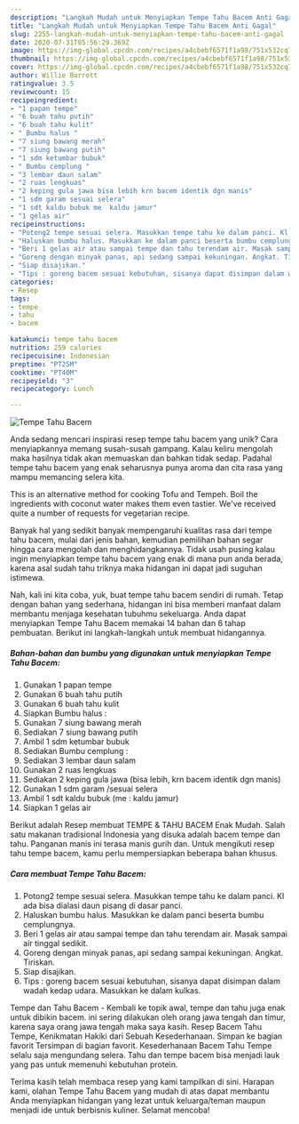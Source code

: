 ```yaml
---
description: "Langkah Mudah untuk Menyiapkan Tempe Tahu Bacem Anti Gagal"
title: "Langkah Mudah untuk Menyiapkan Tempe Tahu Bacem Anti Gagal"
slug: 2255-langkah-mudah-untuk-menyiapkan-tempe-tahu-bacem-anti-gagal
date: 2020-07-31T05:56:29.369Z
image: https://img-global.cpcdn.com/recipes/a4cbebf6571f1a98/751x532cq70/tempe-tahu-bacem-foto-resep-utama.jpg
thumbnail: https://img-global.cpcdn.com/recipes/a4cbebf6571f1a98/751x532cq70/tempe-tahu-bacem-foto-resep-utama.jpg
cover: https://img-global.cpcdn.com/recipes/a4cbebf6571f1a98/751x532cq70/tempe-tahu-bacem-foto-resep-utama.jpg
author: Willie Barrett
ratingvalue: 3.5
reviewcount: 15
recipeingredient:
- "1 papan tempe"
- "6 buah tahu putih"
- "6 buah tahu kulit"
- " Bumbu halus "
- "7 siung bawang merah"
- "7 siung bawang putih"
- "1 sdm ketumbar bubuk"
- " Bumbu cemplung "
- "3 lembar daun salam"
- "2 ruas lengkuas"
- "2 keping gula jawa bisa lebih krn bacem identik dgn manis"
- "1 sdm garam sesuai selera"
- "1 sdt kaldu bubuk me  kaldu jamur"
- "1 gelas air"
recipeinstructions:
- "Potong2 tempe sesuai selera. Masukkan tempe tahu ke dalam panci. Kl ada bisa dialasi daun pisang di dasar panci."
- "Haluskan bumbu halus. Masukkan ke dalam panci beserta bumbu cemplungnya."
- "Beri 1 gelas air atau sampai tempe dan tahu terendam air. Masak sampai air tinggal sedikit."
- "Goreng dengan minyak panas, api sedang sampai kekuningan. Angkat. Tiriskan."
- "Siap disajikan."
- "Tips : goreng bacem sesuai kebutuhan, sisanya dapat disimpan dalam wadah kedap udara. Masukkan ke dalam kulkas."
categories:
- Resep
tags:
- tempe
- tahu
- bacem

katakunci: tempe tahu bacem 
nutrition: 259 calories
recipecuisine: Indonesian
preptime: "PT25M"
cooktime: "PT40M"
recipeyield: "3"
recipecategory: Lunch

---
```



![Tempe Tahu Bacem](https://img-global.cpcdn.com/recipes/a4cbebf6571f1a98/751x532cq70/tempe-tahu-bacem-foto-resep-utama.jpg)

Anda sedang mencari inspirasi resep tempe tahu bacem yang unik? Cara menyiapkannya memang susah-susah gampang. Kalau keliru mengolah maka hasilnya tidak akan memuaskan dan bahkan tidak sedap. Padahal tempe tahu bacem yang enak seharusnya punya aroma dan cita rasa yang mampu memancing selera kita.

This is an alternative method for cooking Tofu and Tempeh. Boil the ingredients with coconut water makes them even tastier. We&#39;ve received quite a number of requests for vegetarian recipe.

Banyak hal yang sedikit banyak mempengaruhi kualitas rasa dari tempe tahu bacem, mulai dari jenis bahan, kemudian pemilihan bahan segar hingga cara mengolah dan menghidangkannya. Tidak usah pusing kalau ingin menyiapkan tempe tahu bacem yang enak di mana pun anda berada, karena asal sudah tahu triknya maka hidangan ini dapat jadi suguhan istimewa.


Nah, kali ini kita coba, yuk, buat tempe tahu bacem sendiri di rumah. Tetap dengan bahan yang sederhana, hidangan ini bisa memberi manfaat dalam membantu menjaga kesehatan tubuhmu sekeluarga. Anda dapat menyiapkan Tempe Tahu Bacem memakai 14 bahan dan 6 tahap pembuatan. Berikut ini langkah-langkah untuk membuat hidangannya.

<!--inarticleads1-->

##### Bahan-bahan dan bumbu yang digunakan untuk menyiapkan Tempe Tahu Bacem:

1. Gunakan 1 papan tempe
1. Gunakan 6 buah tahu putih
1. Gunakan 6 buah tahu kulit
1. Siapkan  Bumbu halus :
1. Gunakan 7 siung bawang merah
1. Sediakan 7 siung bawang putih
1. Ambil 1 sdm ketumbar bubuk
1. Sediakan  Bumbu cemplung :
1. Sediakan 3 lembar daun salam
1. Gunakan 2 ruas lengkuas
1. Sediakan 2 keping gula jawa (bisa lebih, krn bacem identik dgn manis)
1. Gunakan 1 sdm garam /sesuai selera
1. Ambil 1 sdt kaldu bubuk (me : kaldu jamur)
1. Siapkan 1 gelas air


Berikut adalah Resep membuat TEMPE &amp; TAHU BACEM Enak Mudah. Salah satu makanan tradisional Indonesia yang disuka adalah bacem tempe dan tahu. Panganan manis ini terasa manis gurih dan. Untuk mengikuti resep tahu tempe bacem, kamu perlu mempersiapkan beberapa bahan khusus. 

<!--inarticleads2-->

##### Cara membuat Tempe Tahu Bacem:

1. Potong2 tempe sesuai selera. Masukkan tempe tahu ke dalam panci. Kl ada bisa dialasi daun pisang di dasar panci.
1. Haluskan bumbu halus. Masukkan ke dalam panci beserta bumbu cemplungnya.
1. Beri 1 gelas air atau sampai tempe dan tahu terendam air. Masak sampai air tinggal sedikit.
1. Goreng dengan minyak panas, api sedang sampai kekuningan. Angkat. Tiriskan.
1. Siap disajikan.
1. Tips : goreng bacem sesuai kebutuhan, sisanya dapat disimpan dalam wadah kedap udara. Masukkan ke dalam kulkas.


Tempe dan Tahu Bacem - Kembali ke topik awal, tempe dan tahu juga enak untuk dibikin bacem. ini sering dilakukan oleh orang jawa tengah dan timur, karena saya orang jawa tengah maka saya kasih. Resep Bacem Tahu Tempe, Kenikmatan Hakiki dari Sebuah Kesederhanaan. Simpan ke bagian favorit Tersimpan di bagian favorit. Kesederhanaan Bacem Tahu Tempe selalu saja mengundang selera. Tahu dan tempe bacem bisa menjadi lauk yang pas untuk memenuhi kebutuhan protein. 

Terima kasih telah membaca resep yang kami tampilkan di sini. Harapan kami, olahan Tempe Tahu Bacem yang mudah di atas dapat membantu Anda menyiapkan hidangan yang lezat untuk keluarga/teman maupun menjadi ide untuk berbisnis kuliner. Selamat mencoba!
